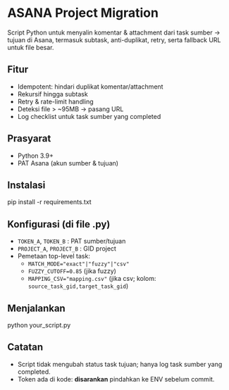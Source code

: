 # ASANA Project Migration

Script Python untuk menyalin komentar & attachment dari task sumber → tujuan di Asana, termasuk subtask, anti-duplikat, retry, serta fallback URL untuk file besar.

## Fitur
- Idempotent: hindari duplikat komentar/attachment
- Rekursif hingga subtask
- Retry & rate-limit handling
- Deteksi file > ~95MB → pasang URL
- Log checklist untuk task sumber yang completed

## Prasyarat
- Python 3.9+
- PAT Asana (akun sumber & tujuan)

## Instalasi
pip install -r requirements.txt

## Konfigurasi (di file .py)
- `TOKEN_A`, `TOKEN_B` : PAT sumber/tujuan
- `PROJECT_A`, `PROJECT_B` : GID project
- Pemetaan top-level task:
  - `MATCH_MODE="exact"|"fuzzy"|"csv"`
  - `FUZZY_CUTOFF=0.85` (jika fuzzy)
  - `MAPPING_CSV="mapping.csv"` (jika csv; kolom: `source_task_gid,target_task_gid`)

## Menjalankan
python your_script.py

## Catatan
- Script tidak mengubah status task tujuan; hanya log task sumber yang completed.
- Token ada di kode: **disarankan** pindahkan ke ENV sebelum commit.
